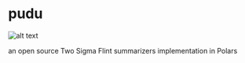 # pudu
![alt text](https://github.com/fabioi/pudu/blob/main/pudu.png?raw=true)


an open source Two Sigma Flint summarizers implementation in Polars
